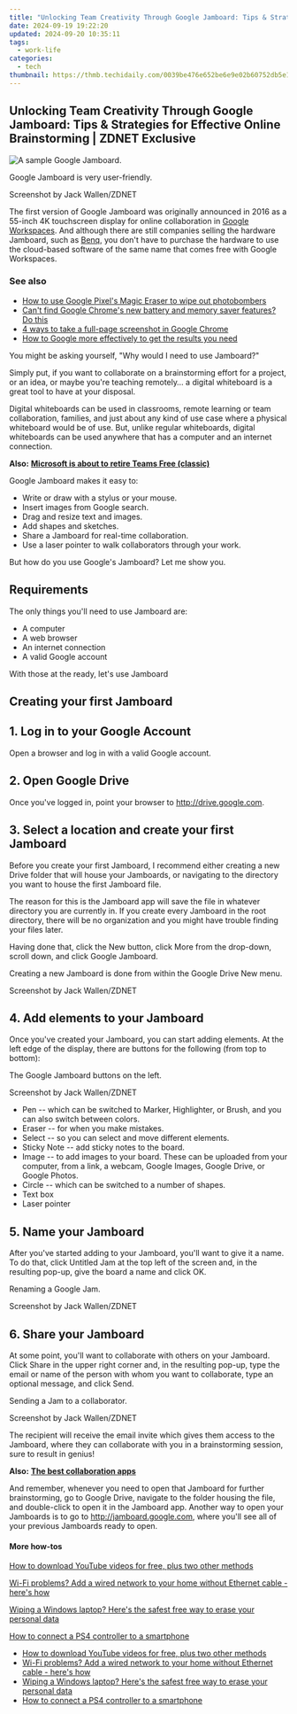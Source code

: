 ```yaml
---
title: "Unlocking Team Creativity Through Google Jamboard: Tips & Strategies for Effective Online Brainstorming | ZDNET Exclusive"
date: 2024-09-19 19:22:20
updated: 2024-09-20 10:35:11
tags:
  - work-life
categories:
  - tech
thumbnail: https://thmb.techidaily.com/0039be476e652be6e9e02b60752db5e1733ea22d9d841af5f5ee6bd2b62676ef.jpg
---
```


## Unlocking Team Creativity Through Google Jamboard: Tips & Strategies for Effective Online Brainstorming | ZDNET Exclusive

![A sample Google Jamboard.](https://www.zdnet.com/a/img/resize/0ee66c286e439e4bd01cbe1395aab3cfcfca1eaa/2023/02/08/b7f888bc-ad1c-41d1-bbae-a5c43dd519eb/jamboard2.jpg?auto=webp&precrop=1665,1003,x0,y0&width=1280)

Google Jamboard is very user-friendly.

Screenshot by Jack Wallen/ZDNET

The first version of Google Jamboard was originally announced in 2016 as a 55-inch 4K touchscreen display for online collaboration in [Google Workspaces](https://www.zdnet.com/home-and-office/work-life/how-to-create-a-form-in-google-workspace-to-simplify-the-collection-of-information/). And although there are still companies selling the hardware Jamboard, such as [Benq](https://www.benq.com/en-us/jamboard/main.html), you don't have to purchase the hardware to use the cloud-based software of the same name that comes free with Google Workspaces.

### See also

* [How to use Google Pixel's Magic Eraser to wipe out photobombers](https://www.zdnet.com/article/how-to-use-magic-eraser-on-the-google-pixel/)
* [Can't find Google Chrome's new battery and memory saver features? Do this](https://www.zdnet.com/article/cant-find-google-chromes-new-battery-and-memory-saver-features-do-this/)
* [4 ways to take a full-page screenshot in Google Chrome](https://www.zdnet.com/article/how-to-take-a-full-page-screenshot-in-google-chrome/)
* [How to Google more effectively to get the results you need](https://www.zdnet.com/article/how-to-use-google-search-more-effectively-to-get-the-results-you-need/)

You might be asking yourself, "Why would I need to use Jamboard?" 

Simply put, if you want to collaborate on a brainstorming effort for a project, or an idea, or maybe you're teaching remotely… a digital whiteboard is a great tool to have at your disposal. 

Digital whiteboards can be used in classrooms, remote learning or team collaboration, families, and just about any kind of use case where a physical whiteboard would be of use. But, unlike regular whiteboards, digital whiteboards can be used anywhere that has a computer and an internet connection. 

**Also:** [**Microsoft is about to retire Teams Free (classic)**](https://www.zdnet.com/home-and-office/work-life/microsoft-is-about-to-retire-teams-free-classic-heres-what-you-need-to-know/)

Google Jamboard makes it easy to:

* Write or draw with a stylus or your mouse.
* Insert images from Google search.
* Drag and resize text and images.
* Add shapes and sketches.
* Share a Jamboard for real-time collaboration.
* Use a laser pointer to walk collaborators through your work.

But how do you use Google's Jamboard? Let me show you.

## Requirements

The only things you'll need to use Jamboard are:

* A computer
* A web browser
* An internet connection
* A valid Google account

With those at the ready, let's use Jamboard

## Creating your first Jamboard

## 1\. Log in to your Google Account

Open a browser and log in with a valid Google account.

## 2\. Open Google Drive

Once you've logged in, point your browser to <http://drive.google.com>.

## 3\. Select a location and create your first Jamboard

Before you create your first Jamboard, I recommend either creating a new Drive folder that will house your Jamboards, or navigating to the directory you want to house the first Jamboard file. 

The reason for this is the Jamboard app will save the file in whatever directory you are currently in. If you create every Jamboard in the root directory, there will be no organization and you might have trouble finding your files later.

Having done that, click the New button, click More from the drop-down, scroll down, and click Google Jamboard.

Creating a new Jamboard is done from within the Google Drive New menu.

Screenshot by Jack Wallen/ZDNET

## 4\. Add elements to your Jamboard

Once you've created your Jamboard, you can start adding elements. At the left edge of the display, there are buttons for the following (from top to bottom):

The Google Jamboard buttons on the left.

Screenshot by Jack Wallen/ZDNET

* Pen -- which can be switched to Marker, Highlighter, or Brush, and you can also switch between colors.
* Eraser -- for when you make mistakes.
* Select -- so you can select and move different elements.
* Sticky Note -- add sticky notes to the board.
* Image -- to add images to your board. These can be uploaded from your computer, from a link, a webcam, Google Images, Google Drive, or Google Photos.
* Circle -- which can be switched to a number of shapes.
* Text box
* Laser pointer

## 5\. Name your Jamboard

After you've started adding to your Jamboard, you'll want to give it a name. To do that, click Untitled Jam at the top left of the screen and, in the resulting pop-up, give the board a name and click OK.

Renaming a Google Jam.

Screenshot by Jack Wallen/ZDNET

## 6\. Share your Jamboard

At some point, you'll want to collaborate with others on your Jamboard. Click Share in the upper right corner and, in the resulting pop-up, type the email or name of the person with whom you want to collaborate, type an optional message, and click Send. 

Sending a Jam to a collaborator.

Screenshot by Jack Wallen/ZDNET

  
The recipient will receive the email invite which gives them access to the Jamboard, where they can collaborate with you in a brainstorming session, sure to result in genius!

**Also:** [**The best collaboration apps**](https://www.zdnet.com/article/best-collaboration-app/)

And remember, whenever you need to open that Jamboard for further brainstorming, go to Google Drive, navigate to the folder housing the file, and double-click to open it in the Jamboard app. Another way to open your Jamboards is to go to <http://jamboard.google.com>, where you'll see all of your previous Jamboards ready to open.

#### More how-tos

[How to download YouTube videos for free, plus two other methods](https://www.zdnet.com/article/how-to-download-youtube-videos-for-free-plus-two-other-methods/ "How to download YouTube videos for free, plus two other methods")

[Wi-Fi problems? Add a wired network to your home without Ethernet cable - here's how](https://www.zdnet.com/article/wi-fi-problems-how-to-add-a-wired-network-to-your-home-without-ethernet-cable/ "Wi-Fi problems? Add a wired network to your home without Ethernet cable - here's how")

[Wiping a Windows laptop? Here's the safest free way to erase your personal data](https://www.zdnet.com/article/wiping-a-windows-laptop-heres-the-safest-free-way-to-erase-your-personal-data/ "Wiping a Windows laptop? Here's the safest free way to erase your personal data")

[How to connect a PS4 controller to a smartphone](https://www.zdnet.com/article/how-to-connect-a-ps4-controller-to-a-smartphone/ "How to connect a PS4 controller to a smartphone")

* [How to download YouTube videos for free, plus two other methods](https://www.zdnet.com/article/how-to-download-youtube-videos-for-free-plus-two-other-methods/ "How to download YouTube videos for free, plus two other methods")
* [Wi-Fi problems? Add a wired network to your home without Ethernet cable - here's how](https://www.zdnet.com/article/wi-fi-problems-how-to-add-a-wired-network-to-your-home-without-ethernet-cable/ "Wi-Fi problems? Add a wired network to your home without Ethernet cable - here's how")
* [Wiping a Windows laptop? Here's the safest free way to erase your personal data](https://www.zdnet.com/article/wiping-a-windows-laptop-heres-the-safest-free-way-to-erase-your-personal-data/ "Wiping a Windows laptop? Here's the safest free way to erase your personal data")
* [How to connect a PS4 controller to a smartphone](https://www.zdnet.com/article/how-to-connect-a-ps4-controller-to-a-smartphone/ "How to connect a PS4 controller to a smartphone")

<ins class="adsbygoogle"
     style="display:block"
     data-ad-format="autorelaxed"
     data-ad-client="ca-pub-7571918770474297"
     data-ad-slot="1223367746"></ins>



<ins class="adsbygoogle"
     style="display:block"
     data-ad-client="ca-pub-7571918770474297"
     data-ad-slot="8358498916"
     data-ad-format="auto"
     data-full-width-responsive="true"></ins>
